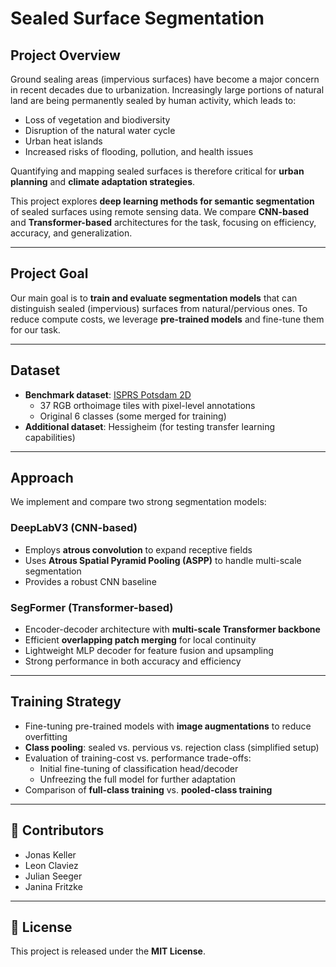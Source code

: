 # Sealed Surface Segmentation  

## Project Overview  
Ground sealing areas (impervious surfaces) have become a major concern in recent decades due to urbanization. Increasingly large portions of natural land are being permanently sealed by human activity, which leads to:  
- Loss of vegetation and biodiversity
- Disruption of the natural water cycle
- Urban heat islands
- Increased risks of flooding, pollution, and health issues

Quantifying and mapping sealed surfaces is therefore critical for **urban planning** and **climate adaptation strategies**.  

This project explores **deep learning methods for semantic segmentation** of sealed surfaces using remote sensing data. We compare **CNN-based** and **Transformer-based** architectures for the task, focusing on efficiency, accuracy, and generalization.  

---

## Project Goal  
Our main goal is to **train and evaluate segmentation models** that can distinguish sealed (impervious) surfaces from natural/pervious ones. To reduce compute costs, we leverage **pre-trained models** and fine-tune them for our task.  

---

## Dataset  
- **Benchmark dataset**: [ISPRS Potsdam 2D](https://www.isprs.org/resources/datasets/benchmarks/UrbanSemLab/2d-sem-label-potsdam.aspx)
  - 37 RGB orthoimage tiles with pixel-level annotations  
  - Original 6 classes (some merged for training)  
- **Additional dataset**: Hessigheim (for testing transfer learning capabilities)  

---

## Approach  

We implement and compare two strong segmentation models:  

### DeepLabV3 (CNN-based)  
- Employs **atrous convolution** to expand receptive fields  
- Uses **Atrous Spatial Pyramid Pooling (ASPP)** to handle multi-scale segmentation  
- Provides a robust CNN baseline  

### SegFormer (Transformer-based)  
- Encoder-decoder architecture with **multi-scale Transformer backbone**  
- Efficient **overlapping patch merging** for local continuity  
- Lightweight MLP decoder for feature fusion and upsampling  
- Strong performance in both accuracy and efficiency  

---

## Training Strategy  
- Fine-tuning pre-trained models with **image augmentations** to reduce overfitting  
- **Class pooling**: sealed vs. pervious vs. rejection class (simplified setup)  
- Evaluation of training-cost vs. performance trade-offs:  
  - Initial fine-tuning of classification head/decoder  
  - Unfreezing the full model for further adaptation  
- Comparison of **full-class training** vs. **pooled-class training**  

---

## 👥 Contributors  
- Jonas Keller
- Leon Claviez
- Julian Seeger
- Janina Fritzke

---

## 📜 License  
This project is released under the **MIT License**.

